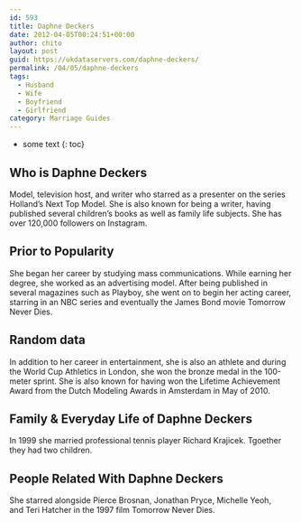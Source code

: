 ```yaml
---
id: 593
title: Daphne Deckers
date: 2012-04-05T00:24:51+00:00
author: chito
layout: post
guid: https://ukdataservers.com/daphne-deckers/
permalink: /04/05/daphne-deckers
tags:
  - Husband
  - Wife
  - Boyfriend
  - Girlfriend
category: Marriage Guides
---
```


* some text
{: toc}


## Who is  Daphne Deckers
                  
                  
                  
Model, television host, and writer who starred as a presenter on the series Holland&#8217;s Next Top Model. She is also known for being a writer, having published several children&#8217;s books as well as family life subjects. She has over 120,000 followers on Instagram. 
                  
                
                
                
## Prior to Popularity 
                  
                  
                  
She began her career by studying mass communications. While earning her degree, she worked as an advertising model. After being published in several magazines such as Playboy, she went on to begin her acting career, starring in an NBC series and eventually the James Bond movie Tomorrow Never Dies. 
                  
                
                
                
## Random data 
                  
                  
                  
In addition to her career in entertainment, she is also an athlete and during the World Cup Athletics in London, she won the bronze medal in the 100-meter sprint. She is also known for having won the Lifetime Achievement Award from the Dutch Modeling Awards in Amsterdam in May of 2010. 
                  
                
                
                
## Family & Everyday Life of Daphne Deckers
                  
                  
                  
In 1999 she married professional tennis player Richard Krajicek. Tgoether they had two children. 
                  
                
                
                
## People Related With  Daphne Deckers
                  
                  
                  
She starred alongside Pierce Brosnan, Jonathan Pryce, Michelle Yeoh, and Teri Hatcher in the 1997 film Tomorrow Never Dies. 
                  
                
              
            
          
          
          
    
    
  
